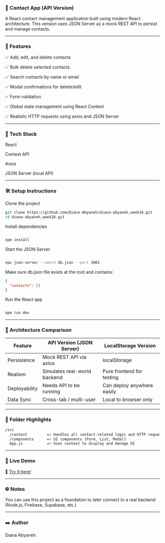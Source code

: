### 📇 Contact App (API Version)
A React contact management application built using modern React architecture. This version uses JSON Server as a mock REST API to persist and manage contacts.

---

### 🚀 Features
✅ Add, edit, and delete contacts

✅ Bulk delete selected contacts

✅ Search contacts by name or email

✅ Modal confirmations for delete/edit

✅ Form validation

✅ Global state management using React Context

✅ Realistic HTTP requests using axios and JSON Server


---

### 🧱 Tech Stack

React

Context API

Axios

JSON Server (local API)


---

### 🛠️ Setup Instructions

Clone the project

```bash
git clone https://github.com/Diana-Abyaneh/diana-abyaneh_week16.git
cd diana-abyaneh_week16.git
```

Install dependencies

```bash

npm install
```

Start the JSON Server
```bash

npx json-server --watch db.json --port 3001
```

Make sure db.json file exists at the root and contains:

```json
{
  "contacts": []
}
```

Run the React app

```bash

npm run dev
```


---

### 🧠 Architecture Comparison

| Feature         | API Version (JSON Server)        | LocalStorage Version         |
|-----------------|----------------------------------|------------------------------|
| Persistence     | Mock REST API via axios          | localStorage                 |
| Realism         | Simulates real-world backend     | Pure frontend for testing    |
| Deployability   | Needs API to be running          | Can deploy anywhere easily   |
| Data Sync       | Cross-tab / multi-user           | Local to browser only        |

---

### 🧩 Folder Highlights
```bash
/src
  /context         => Handles all contact-related logic and HTTP requests
  /components      => UI components (Form, List, Modal)
  App.js           => Uses context to display and manage UI

  ```

---

### 🔗 Live Demo
🚀 [Try it here!](https://diana-abyaneh-week16-api.vercel.app/)

---

### 🌐 Notes
You can use this project as a foundation to later connect to a real backend (Node.js, Firebase, Supabase, etc.)

--- 

### ✒️ Author
Diana Abyaneh
